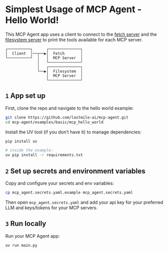 # Simplest Usage of MCP Agent - Hello World!

This MCP Agent app uses a client to connect to the [fetch server](https://github.com/modelcontextprotocol/servers/tree/main/src/fetch) and the [filesystem server](https://github.com/modelcontextprotocol/servers/tree/main/src/filesystem) to print the tools available for each MCP server.

```plaintext
┌──────────┐      ┌──────────────┐
│  Client  │──┬──▶│  Fetch       │
└──────────┘  │   │  MCP Server  │
              │   └──────────────┘
              │   ┌──────────────┐
              └──▶│  Filesystem  │
                  │  MCP Server  │
                  └──────────────┘
```

## `1` App set up

First, clone the repo and navigate to the hello world example:

```bash
git clone https://github.com/lastmile-ai/mcp-agent.git
cd mcp-agent/examples/basic/mcp_hello_world
```

Install the UV tool (if you don’t have it) to manage dependencies:

```bash
pip install uv

# inside the example:
uv pip install -r requirements.txt
```

## `2` Set up secrets and environment variables

Copy and configure your secrets and env variables:

```bash
cp mcp_agent.secrets.yaml.example mcp_agent.secrets.yaml
```

Then open `mcp_agent.secrets.yaml` and add your api key for your preferred LLM and keys/tokens for your MCP servers.

## `3` Run locally

Run your MCP Agent app:

```bash
uv run main.py
```
